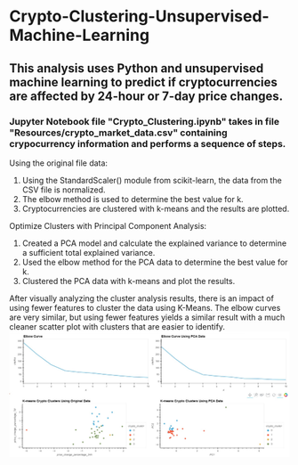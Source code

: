 # Crypto-Clustering-Unsupervised-Machine-Learning
## This analysis uses Python and unsupervised machine learning to predict if cryptocurrencies are affected by 24-hour or 7-day price changes.
### Jupyter Notebook file "Crypto_Clustering.ipynb" takes in file "Resources/crypto_market_data.csv" containing crypocurrency information and performs a sequence of steps.
Using the original file data:
1. Using the StandardScaler() module from scikit-learn, the data from the CSV file is normalized.
2. The elbow method is used to determine the best value for k.
3. Cryptocurrencies are clustered with k-means and the results are plotted.  

Optimize Clusters with Principal Component Analysis:
1. Created a PCA model and calculate the explained variance to determine a sufficient total explained variance.
2. Used the elbow method for the PCA data to determine the best value for k.
3. Clustered the PCA data with k-means and plot the results.

After visually analyzing the cluster analysis results, there is an impact of using fewer features to cluster the data using K-Means. The elbow curves are very similar, but using fewer features yields a similar result with a much cleaner scatter plot with clusters that are easier to identify.
![comparison_charts.jpg](/Resources/comparison_charts.jpg "Comparison of both clustering methods")